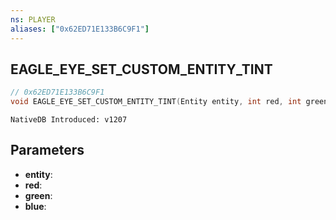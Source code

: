 ```yaml
---
ns: PLAYER
aliases: ["0x62ED71E133B6C9F1"]
---
```

## EAGLE_EYE_SET_CUSTOM_ENTITY_TINT

```c
// 0x62ED71E133B6C9F1
void EAGLE_EYE_SET_CUSTOM_ENTITY_TINT(Entity entity, int red, int green, int blue);
```

```
NativeDB Introduced: v1207
```

## Parameters
* **entity**:
* **red**:
* **green**:
* **blue**:
